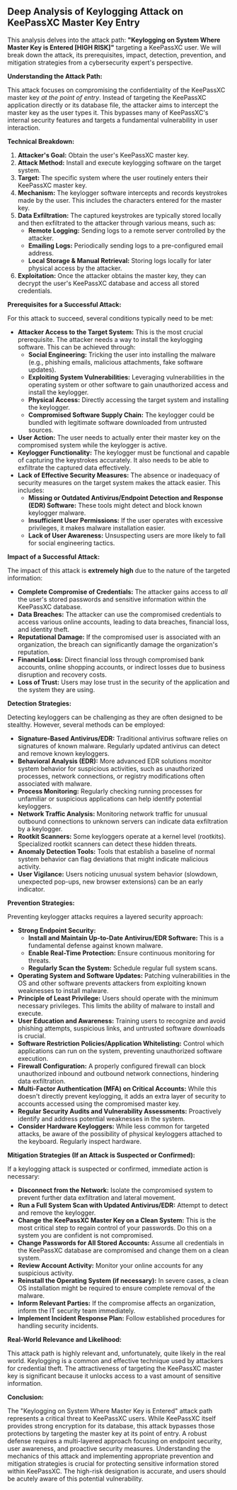 ## Deep Analysis of Keylogging Attack on KeePassXC Master Key Entry

This analysis delves into the attack path: **"Keylogging on System Where Master Key is Entered [HIGH RISK]"** targeting a KeePassXC user. We will break down the attack, its prerequisites, impact, detection, prevention, and mitigation strategies from a cybersecurity expert's perspective.

**Understanding the Attack Path:**

This attack focuses on compromising the confidentiality of the KeePassXC master key *at the point of entry*. Instead of targeting the KeePassXC application directly or its database file, the attacker aims to intercept the master key as the user types it. This bypasses many of KeePassXC's internal security features and targets a fundamental vulnerability in user interaction.

**Technical Breakdown:**

1. **Attacker's Goal:** Obtain the user's KeePassXC master key.
2. **Attack Method:** Install and execute keylogging software on the target system.
3. **Target:** The specific system where the user routinely enters their KeePassXC master key.
4. **Mechanism:** The keylogger software intercepts and records keystrokes made by the user. This includes the characters entered for the master key.
5. **Data Exfiltration:** The captured keystrokes are typically stored locally and then exfiltrated to the attacker through various means, such as:
    * **Remote Logging:** Sending logs to a remote server controlled by the attacker.
    * **Emailing Logs:** Periodically sending logs to a pre-configured email address.
    * **Local Storage & Manual Retrieval:** Storing logs locally for later physical access by the attacker.
6. **Exploitation:** Once the attacker obtains the master key, they can decrypt the user's KeePassXC database and access all stored credentials.

**Prerequisites for a Successful Attack:**

For this attack to succeed, several conditions typically need to be met:

* **Attacker Access to the Target System:** This is the most crucial prerequisite. The attacker needs a way to install the keylogging software. This can be achieved through:
    * **Social Engineering:** Tricking the user into installing the malware (e.g., phishing emails, malicious attachments, fake software updates).
    * **Exploiting System Vulnerabilities:** Leveraging vulnerabilities in the operating system or other software to gain unauthorized access and install the keylogger.
    * **Physical Access:**  Directly accessing the target system and installing the keylogger.
    * **Compromised Software Supply Chain:**  The keylogger could be bundled with legitimate software downloaded from untrusted sources.
* **User Action:** The user needs to actually enter their master key on the compromised system while the keylogger is active.
* **Keylogger Functionality:** The keylogger must be functional and capable of capturing the keystrokes accurately. It also needs to be able to exfiltrate the captured data effectively.
* **Lack of Effective Security Measures:**  The absence or inadequacy of security measures on the target system makes the attack easier. This includes:
    * **Missing or Outdated Antivirus/Endpoint Detection and Response (EDR) Software:**  These tools might detect and block known keylogger malware.
    * **Insufficient User Permissions:** If the user operates with excessive privileges, it makes malware installation easier.
    * **Lack of User Awareness:**  Unsuspecting users are more likely to fall for social engineering tactics.

**Impact of a Successful Attack:**

The impact of this attack is **extremely high** due to the nature of the targeted information:

* **Complete Compromise of Credentials:**  The attacker gains access to *all* the user's stored passwords and sensitive information within the KeePassXC database.
* **Data Breaches:**  The attacker can use the compromised credentials to access various online accounts, leading to data breaches, financial loss, and identity theft.
* **Reputational Damage:**  If the compromised user is associated with an organization, the breach can significantly damage the organization's reputation.
* **Financial Loss:**  Direct financial loss through compromised bank accounts, online shopping accounts, or indirect losses due to business disruption and recovery costs.
* **Loss of Trust:**  Users may lose trust in the security of the application and the system they are using.

**Detection Strategies:**

Detecting keyloggers can be challenging as they are often designed to be stealthy. However, several methods can be employed:

* **Signature-Based Antivirus/EDR:**  Traditional antivirus software relies on signatures of known malware. Regularly updated antivirus can detect and remove known keyloggers.
* **Behavioral Analysis (EDR):**  More advanced EDR solutions monitor system behavior for suspicious activities, such as unauthorized processes, network connections, or registry modifications often associated with malware.
* **Process Monitoring:** Regularly checking running processes for unfamiliar or suspicious applications can help identify potential keyloggers.
* **Network Traffic Analysis:** Monitoring network traffic for unusual outbound connections to unknown servers can indicate data exfiltration by a keylogger.
* **Rootkit Scanners:** Some keyloggers operate at a kernel level (rootkits). Specialized rootkit scanners can detect these hidden threats.
* **Anomaly Detection Tools:**  Tools that establish a baseline of normal system behavior can flag deviations that might indicate malicious activity.
* **User Vigilance:**  Users noticing unusual system behavior (slowdown, unexpected pop-ups, new browser extensions) can be an early indicator.

**Prevention Strategies:**

Preventing keylogger attacks requires a layered security approach:

* **Strong Endpoint Security:**
    * **Install and Maintain Up-to-Date Antivirus/EDR Software:** This is a fundamental defense against known malware.
    * **Enable Real-Time Protection:** Ensure continuous monitoring for threats.
    * **Regularly Scan the System:** Schedule regular full system scans.
* **Operating System and Software Updates:** Patching vulnerabilities in the OS and other software prevents attackers from exploiting known weaknesses to install malware.
* **Principle of Least Privilege:**  Users should operate with the minimum necessary privileges. This limits the ability of malware to install and execute.
* **User Education and Awareness:**  Training users to recognize and avoid phishing attempts, suspicious links, and untrusted software downloads is crucial.
* **Software Restriction Policies/Application Whitelisting:**  Control which applications can run on the system, preventing unauthorized software execution.
* **Firewall Configuration:**  A properly configured firewall can block unauthorized inbound and outbound network connections, hindering data exfiltration.
* **Multi-Factor Authentication (MFA) on Critical Accounts:** While this doesn't directly prevent keylogging, it adds an extra layer of security to accounts accessed using the compromised master key.
* **Regular Security Audits and Vulnerability Assessments:**  Proactively identify and address potential weaknesses in the system.
* **Consider Hardware Keyloggers:**  While less common for targeted attacks, be aware of the possibility of physical keyloggers attached to the keyboard. Regularly inspect hardware.

**Mitigation Strategies (If an Attack is Suspected or Confirmed):**

If a keylogging attack is suspected or confirmed, immediate action is necessary:

* **Disconnect from the Network:**  Isolate the compromised system to prevent further data exfiltration and lateral movement.
* **Run a Full System Scan with Updated Antivirus/EDR:**  Attempt to detect and remove the keylogger.
* **Change the KeePassXC Master Key on a Clean System:**  This is the most critical step to regain control of your passwords. Do this on a system you are confident is not compromised.
* **Change Passwords for All Stored Accounts:**  Assume all credentials in the KeePassXC database are compromised and change them on a clean system.
* **Review Account Activity:**  Monitor your online accounts for any suspicious activity.
* **Reinstall the Operating System (if necessary):**  In severe cases, a clean OS installation might be required to ensure complete removal of the malware.
* **Inform Relevant Parties:** If the compromise affects an organization, inform the IT security team immediately.
* **Implement Incident Response Plan:** Follow established procedures for handling security incidents.

**Real-World Relevance and Likelihood:**

This attack path is highly relevant and, unfortunately, quite likely in the real world. Keylogging is a common and effective technique used by attackers for credential theft. The attractiveness of targeting the KeePassXC master key is significant because it unlocks access to a vast amount of sensitive information.

**Conclusion:**

The "Keylogging on System Where Master Key is Entered" attack path represents a critical threat to KeePassXC users. While KeePassXC itself provides strong encryption for its database, this attack bypasses those protections by targeting the master key at its point of entry. A robust defense requires a multi-layered approach focusing on endpoint security, user awareness, and proactive security measures. Understanding the mechanics of this attack and implementing appropriate prevention and mitigation strategies is crucial for protecting sensitive information stored within KeePassXC. The high-risk designation is accurate, and users should be acutely aware of this potential vulnerability.
